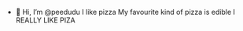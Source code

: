 - 👋 Hi, I’m @peedudu
I like pizza
My favourite kind of pizza is edible
I REALLY LIKE PIZA
<!---
peedudu/peedudu is a ✨ special ✨ repository because its `README.md` (this file) appears on your GitHub profile.
You can click the Preview link to take a look at your changes.
--->

